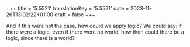 +++
title = '5.5521'
translationKey = '5.5521'
date = 2023-11-26T13:02:22+01:00
draft = false
+++

And if this were not the case, how could we apply logic? We could say: if there were a logic, even if there were no world, how then could there be a logic, since there is a world?
